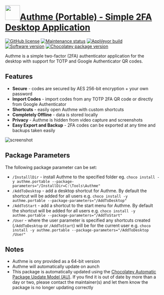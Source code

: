 # [<img src="https://cdn.jsdelivr.net/gh/dgalbraith/chocolatey-packages@2dce4f4c50f91c7e2ed4b31988faaad635c19d44/icons/authme.png" width="48" height="48" />Authme (Portable) - Simple 2FA Desktop Application](https://chocolatey.org/packages/authme.portabe)

[![GitHub license](https://img.shields.io/github/license/Levminer/authme)](https://github.com/Levminer/authme/blob/main/LICENSE.md)
[![Maintenance status](https://img.shields.io/badge/maintained%3F-yes-green.svg)](https://gitHub.com/dgalbraith/chocolatey-packages/graphs/commit-activity)
[![AppVeyor build](https://img.shields.io/appveyor/ci/dgalbraith/chocolatey-packages)](https://ci.appveyor.com/project/dgalbraith/chocolatey-packages)
[![Software version](https://img.shields.io/badge/source-v6.1.0-blue)](https://github.com/Levminer/authme/releases/tag/6.1.0)
[![Chocolatey package version](https://img.shields.io/chocolatey/v/authme.portable?label=Chocolatey)](https://chocolatey.org/packages/authme.portable)

Authme is a simple two-factor (2FA) authenticator application for the desktop with support for
TOTP and Google Authenticator QR codes.

## Features

* **Secure** - codes are secured by AES 256-bit encryption + your own password
* **Import Codes** - import codes from any TOTP 2FA QR code or directly from Google Authenticator
* **Shortcuts** - easily open Authme with custom shortcuts
* **Completely Offline** - data is stored locally
* **Privacy** - Authme is hidden from video capture and screenshots
* **Easy Export and Backup** - 2FA codes can be exported at any time and backups taken easily

![screenshot](https://cdn.jsdelivr.net/gh/dgalbraith/chocolatey-packages@2dce4f4c50f91c7e2ed4b31988faaad635c19d44/automatic/authme/screenshot.png)

## Package Parameters

The following package parameter can be set:

* `/InstalllDir` - install Authme to the specified folder
eg. `choco install -y authme.portable --package-parameters="/InstallDir=C:\Tools\Authme"`
* `/AddToDesktop` - add a desktop shortcut for Authme.  By default the shortcut will be added for all users
e.g. `choco install -y authme.portable --package-parameters="/AddToDesktop"`
* `/AddToStart` - add a shortcut to the start menu for Authme.  By default the shortcut will be added for all users
e.g. `choco install -y authme.portable --package-parameters="/AddToStart"`
* `/User` - where the user parameter is specified any shortcuts created (`/AddToDesktop` or `/AddToStart`) will be
for the current user
e.g. `choco install -y authme.portable --package-parameters="/AddToDesktop /User"`

## Notes

* Authme is ony provided as a 64-bit version
* Authme will automatically update on aunch
* This package is automatically updated using the [Chocolatey Automatic Package Update Model (AU)](https://github.com/majkinetor/au/blob/master/README.md).
If you find it is out of date by more than a day or two, please contact the maintainer(s) and let them know the package is no longer updating correctly
